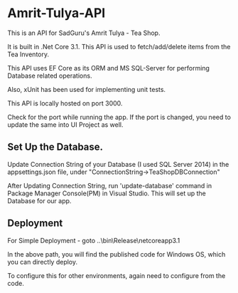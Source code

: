 # Amrit-Tulya-API
This is an API for SadGuru's Amrit Tulya - Tea Shop. 

It is built in .Net Core 3.1. This API is used to fetch/add/delete items from the Tea Inventory. 

This API uses EF Core as its ORM and MS SQL-Server for performing Database related operations.

Also, xUnit has been used for implementing unit tests.

This API is locally hosted on port 3000.

Check for the port while running the app. If the port is changed, you need to update the same into UI Project as well.

## Set Up the Database.

Update Connection String of your Database (I used SQL Server 2014) in the appsettings.json file, under "ConnectionString->TeaShopDBConnection"

After Updating Connection String, run 'update-database' command in Package Manager Console(PM) in Visual Studio. This will set up the Database for our app.

## Deployment 
For Simple Deployment - goto ..\bin\Release\netcoreapp3.1

In the above path, you will find the published code for Windows OS, which you can directly deploy.

To configure this for other environments, again need to configure from the code.
